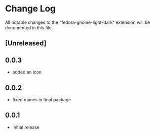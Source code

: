 # Change Log

All notable changes to the "fedora-gnome-light-dark" extension will be documented in this file.


## [Unreleased]

## 0.0.3
- added an icon

## 0.0.2
- fixed names in final package

## 0.0.1
- Initial release

